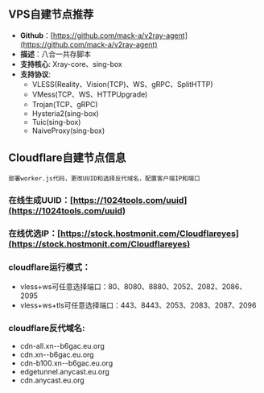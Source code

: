 ## VPS自建节点推荐
+ **Github**：[https://github.com/mack-a/v2ray-agent](https://github.com/mack-a/v2ray-agent)
+ **描述**：八合一共存脚本
+ **支持核心**: Xray-core、sing-box 
+ **支持协议**:
    + VLESS(Reality、Vision(TCP)、WS、gRPC、SplitHTTP)
    + VMess(TCP、WS、HTTPUpgrade)
    + Trojan(TCP、gRPC)
    + Hysteria2(sing-box)
    + Tuic(sing-box)
    + NaiveProxy(sing-box)


## Cloudflare自建节点信息
```部署worker.js代码，更改UUID和选择反代域名，配置客户端IP和端口```

### **在线生成UUID**：[https://1024tools.com/uuid](https://1024tools.com/uuid)
### **在线优选IP**：[https://stock.hostmonit.com/Cloudflareyes](https://stock.hostmonit.com/Cloudflareyes)

### cloudflare运行模式：
+ vless+ws可任意选择端口：80、8080、8880、2052、2082、2086、2095
+ vless+ws+tls可任意选择端口：443、8443、2053、2083、2087、2096

### cloudflare反代域名:
+ cdn-all.xn--b6gac.eu.org
+ cdn.xn--b6gac.eu.org
+ cdn-b100.xn--b6gac.eu.org
+ edgetunnel.anycast.eu.org
+ cdn.anycast.eu.org